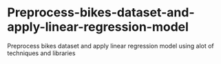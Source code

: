 # Preprocess-bikes-dataset-and-apply-linear-regression-model
Preprocess bikes dataset and apply linear regression model using alot of techniques and libraries
